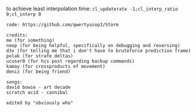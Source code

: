 to achieve least interpolation time: `cl_updaterate -1;cl_interp_ratio 0;cl_interp 0`
```
code: https://github.com/qwertyuiop3/Storm

credits:
me (for something)
noop (for being helpful, specifically on debugging and reversing)
d3x (for telling me that i don't have to bruteforce prediction frame)
polak (for strafe deltas)
ucuser0 (for his post regarding backup commands)
kamay (for crossproducts of movement)
deniz (for being friend)

songs:
david bowie - art decade
scratch acid - cannibal

edited by "obviously who"
```